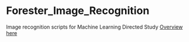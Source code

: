 # Forester_Image_Recognition
Image recognition scripts for Machine Learning Directed Study
[Overview here](https://youtu.be/eeOUDyRQowQ) 

